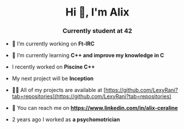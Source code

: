 <h1 align="center">Hi 👋, I'm Alix</h1>
<h3 align="center">Currently student at 42</h3>

- 🔭 I’m currently working on **Ft-IRC**

- 🌱 I’m currently learning **C++ and improve my knowledge in C**

- I recently worked on **Piscine C++**

- My next project will be **Inception**

- 👨‍💻 All of my projects are available at [https://github.com/LexyRani?tab=repositories](https://github.com/LexyRani?tab=repositories)

- 💬 You can reach me on **https://www.linkedin.com/in/alix-ceraline**

- 2 years ago I worked as **a psychomotrician**
